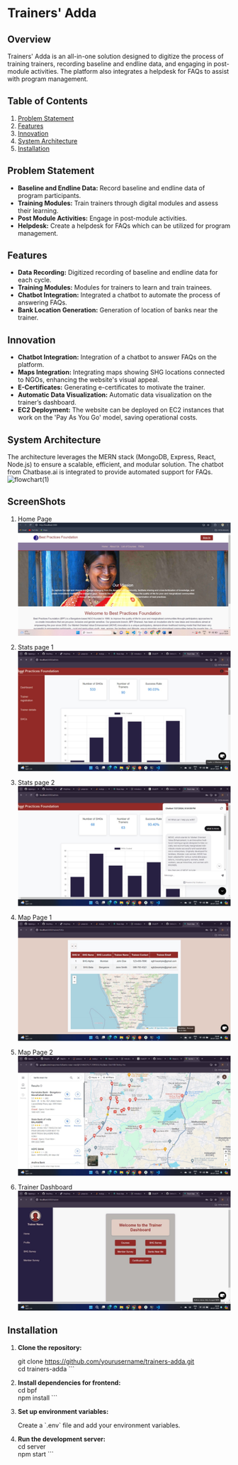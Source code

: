 
# Trainers' Adda

## Overview

Trainers' Adda is an all-in-one solution designed to digitize the process of training trainers, recording baseline and endline data, and engaging in post-module activities. The platform also integrates a helpdesk for FAQs to assist with program management.

## Table of Contents

1. [Problem Statement](#problem-statement)
2. [Features](#features)
3. [Innovation](#innovation)
4. [System Architecture](#system-architecture)
5. [Installation](#installation)

## Problem Statement

- **Baseline and Endline Data:** Record baseline and endline data of program participants.
- **Training Modules:** Train trainers through digital modules and assess their learning.
- **Post Module Activities:** Engage in post-module activities.
- **Helpdesk:** Create a helpdesk for FAQs which can be utilized for program management.

## Features

- **Data Recording:** Digitized recording of baseline and endline data for each cycle.
- **Training Modules:** Modules for trainers to learn and train trainees.
- **Chatbot Integration:** Integrated a chatbot to automate the process of answering FAQs.
- **Bank Location Generation:** Generation of location of banks near the trainer.

## Innovation

- **Chatbot Integration:** Integration of a chatbot to answer FAQs on the platform.
- **Maps Integration:** Integrating maps showing SHG locations connected to NGOs, enhancing the website's visual appeal.
- **E-Certificates:** Generating e-certificates to motivate the trainer.
- **Automatic Data Visualization:** Automatic data visualization on the trainer’s dashboard.
- **EC2 Deployment:** The website can be deployed on EC2 instances that work on the 'Pay As You Go' model, saving operational costs.

## System Architecture

The architecture leverages the MERN stack (MongoDB, Express, React, Node.js) to ensure a scalable, efficient, and modular solution. The chatbot from Chatbase.ai is integrated to provide automated support for FAQs.
![flowchart(1)](https://github.com/user-attachments/assets/06bcc495-4b8b-4ab7-8547-fba03916397e)


## ScreenShots

1. Home Page
![ home page ](https://github.com/Aryan-Kumar-Thakur/JPMC-Code-For-Good-24/blob/main/client/src/assets/images/1.home.jpeg)

2. Stats page 1
![ Stats page 1 ](https://github.com/Aryan-Kumar-Thakur/JPMC-Code-For-Good-24/blob/main/client/src/assets/images/2.stats.jpeg)

3. Stats page 2
![Stats page 2 ](https://github.com/Aryan-Kumar-Thakur/JPMC-Code-For-Good-24/blob/main/client/src/assets/images/3.stats.jpeg)

4. Map Page 1
![ Map Page 1 ](https://github.com/Aryan-Kumar-Thakur/JPMC-Code-For-Good-24/blob/main/client/src/assets/images/4.map.jpeg)

5. Map Page 2
![ Map page 2 ](https://github.com/Aryan-Kumar-Thakur/JPMC-Code-For-Good-24/blob/main/client/src/assets/images/5.map.jpeg)

6. Trainer Dashboard
![ Trainer Dashboard ](https://github.com/Aryan-Kumar-Thakur/JPMC-Code-For-Good-24/blob/main/client/src/assets/images/6.dashboard.jpeg)


## Installation



1. **Clone the repository:**

    git clone https://github.com/yourusername/trainers-adda.git<br>
    cd trainers-adda
    \`\`\`

2. **Install dependencies for frontend:** <br>
    cd bpf <br>
    npm install
    \`\`\`

3. **Set up environment variables:**<br>


    Create a \`.env\` file and add your environment variables.

4. **Run the development server:**<br>
    cd server <br>
    npm start
    \`\`\`
